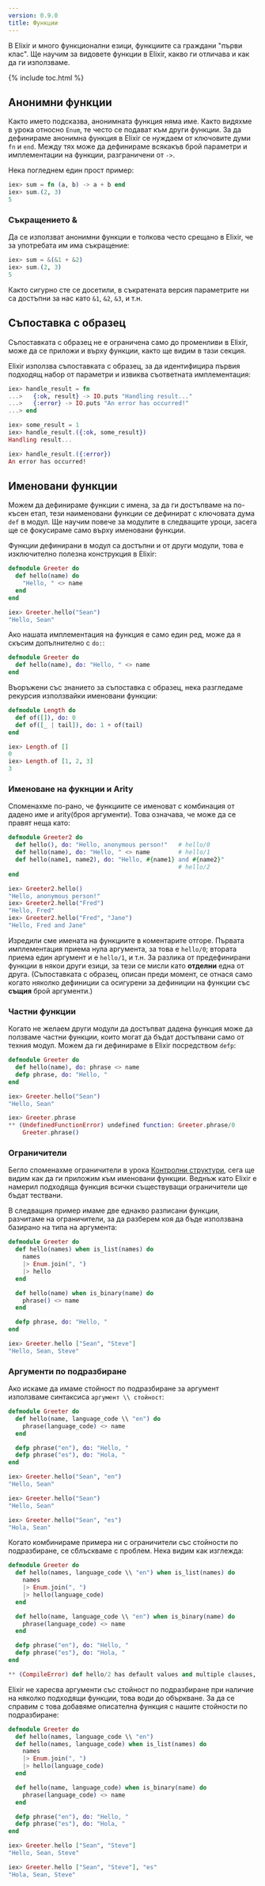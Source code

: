 ```yaml
---
version: 0.9.0
title: Функции
---
```


В Elixir и много функционални езици, функциите са граждани "първи клас".  Ще научим за видовете функции в Elixir, какво ги отличава и как да ги използваме.

{% include toc.html %}

## Анонимни функции

Както името подсказва, анонимната функция няма име.  Както видяхме в урока относно `Enum`, те често се подават към други функции.  За да дефинираме анонимна функция в Elixir се нуждаем от ключовите думи `fn` и `end`.  Между тях може да дефинираме всякакъв брой параметри и имплементации на функции, разграничени от `->`.

Нека погледнем един прост пример:

```elixir
iex> sum = fn (a, b) -> a + b end
iex> sum.(2, 3)
5
```

### Съкращението &

Да се използват анонимни функции е толкова често срещано в  Elixir, че за употребата им има съкращение:

```elixir
iex> sum = &(&1 + &2)
iex> sum.(2, 3)
5
```

Както сигурно сте се досетили, в съкратената версия параметрите ни са достъпни за нас като `&1`, `&2`, `&3`, и т.н.

## Съпоставка с образец

Съпоставката с образец не е ограничена само до променливи в Elixir, може да се приложи и върху функции, както ще видим в тази секция.

Elixir използва съпоставката с образец, за да идентифицира първия подходящ набор от параметри и извиква съответната имплементация:

```elixir
iex> handle_result = fn
...>   {:ok, result} -> IO.puts "Handling result..."
...>   {:error} -> IO.puts "An error has occurred!"
...> end

iex> some_result = 1
iex> handle_result.({:ok, some_result})
Handling result...

iex> handle_result.({:error})
An error has occurred!
```

## Именовани функции

Можем да дефинираме функции с имена, за да ги достъпваме на по-късен етап, тези наименовани функции се дефинират с ключовата дума `def` в модул.  Ще научим повече за модулите в следващите уроци, засега ще се фокусираме само върху именовани функции.

Функции дефинирани в модул са достъпни и от други модули, това е изключително полезна конструкция в Elixir:

```elixir
defmodule Greeter do
  def hello(name) do
    "Hello, " <> name
  end
end

iex> Greeter.hello("Sean")
"Hello, Sean"
```

Ако нашата имплементация на функция е само един ред, може да я скъсим допълнително с `do:`:

```elixir
defmodule Greeter do
  def hello(name), do: "Hello, " <> name
end
```

Въоръжени със знанието за съпоставка с образец, нека разгледаме рекурсия използвайки именовани функции:

```elixir
defmodule Length do
  def of([]), do: 0
  def of([_ | tail]), do: 1 + of(tail)
end

iex> Length.of []
0
iex> Length.of [1, 2, 3]
3
```

### Именоване на фукнции и Arity

Споменахме по-рано, че функциите се именоват с комбинация от дадено име и arity(броя аргументи). Това означава, че може да се правят неща като:

```elixir
defmodule Greeter2 do
  def hello(), do: "Hello, anonymous person!"   # hello/0
  def hello(name), do: "Hello, " <> name        # hello/1
  def hello(name1, name2), do: "Hello, #{name1} and #{name2}"
                                                # hello/2
end

iex> Greeter2.hello()
"Hello, anonymous person!"
iex> Greeter2.hello("Fred")
"Hello, Fred"
iex> Greeter2.hello("Fred", "Jane")
"Hello, Fred and Jane"
```

Изредили сме имената на функциите в коментарите отгоре. Първата имплементация приема нула аргумента, за това е `hello/0`; втората приема един аргумент и е `hello/1`, и т.н. За разлика от предефинирани функции в някои други езици, за тези се мисли като __отделни__ една от друга. (Съпоставката с образец, описан преди момент, се отнася само когато няколко дефиниции са осигурени за дефиниции на функции със __същия__ брой аргументи.)

### Частни функции

Когато не желаем други модули да достъпват дадена функция може да ползваме частни функции, които могат да бъдат достъпвани само от техния модул.  Можем да ги дефинираме в Elixir посредством `defp`:

```elixir
defmodule Greeter do
  def hello(name), do: phrase <> name
  defp phrase, do: "Hello, "
end

iex> Greeter.hello("Sean")
"Hello, Sean"

iex> Greeter.phrase
** (UndefinedFunctionError) undefined function: Greeter.phrase/0
    Greeter.phrase()
```

### Ограничители

Бегло споменахме ограничители в урока [Контролни структури](../control-structures), сега ще видим как да ги приложим към именовани функции.  Веднъж като Elixir е намерил подходяща функция всички съществуващи ограничители ще бъдат тествани.

В следващия пример имаме две еднакво разписани функции, разчитаме на ограничители, за да разберем коя да бъде използвана базирано на типа на аргумента:

```elixir
defmodule Greeter do
  def hello(names) when is_list(names) do
    names
    |> Enum.join(", ")
    |> hello
  end

  def hello(name) when is_binary(name) do
    phrase() <> name
  end

  defp phrase, do: "Hello, "
end

iex> Greeter.hello ["Sean", "Steve"]
"Hello, Sean, Steve"
```

### Аргументи по подразбиране

Ако искаме да имаме стойност по подразбиране за аргумент използваме синтаксиса `аргумент \\ стойност`:

```elixir
defmodule Greeter do
  def hello(name, language_code \\ "en") do
    phrase(language_code) <> name
  end

  defp phrase("en"), do: "Hello, "
  defp phrase("es"), do: "Hola, "
end

iex> Greeter.hello("Sean", "en")
"Hello, Sean"

iex> Greeter.hello("Sean")
"Hello, Sean"

iex> Greeter.hello("Sean", "es")
"Hola, Sean"
```

Когато комбинираме примера ни с ограничители със стойности по подразбиране, се сблъскваме с проблем.  Нека видим как изглежда:

```elixir
defmodule Greeter do
  def hello(names, language_code \\ "en") when is_list(names) do
    names
    |> Enum.join(", ")
    |> hello(language_code)
  end

  def hello(name, language_code \\ "en") when is_binary(name) do
    phrase(language_code) <> name
  end

  defp phrase("en"), do: "Hello, "
  defp phrase("es"), do: "Hola, "
end

** (CompileError) def hello/2 has default values and multiple clauses, define a function head with the defaults
```

Elixir не харесва аргументи със стойност по подразбиране при наличие на няколко подходящи функции, това води до объркване.  За да се справим с това добавяме описателна функция с нашите стойности по подразбиране:

```elixir
defmodule Greeter do
  def hello(names, language_code \\ "en")
  def hello(names, language_code) when is_list(names) do
    names
    |> Enum.join(", ")
    |> hello(language_code)
  end

  def hello(name, language_code) when is_binary(name) do
    phrase(language_code) <> name
  end

  defp phrase("en"), do: "Hello, "
  defp phrase("es"), do: "Hola, "
end

iex> Greeter.hello ["Sean", "Steve"]
"Hello, Sean, Steve"

iex> Greeter.hello ["Sean", "Steve"], "es"
"Hola, Sean, Steve"
```
